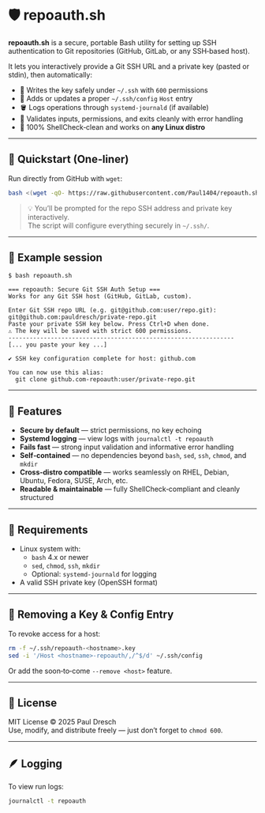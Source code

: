# 🛡️ repoauth.sh

**repoauth.sh** is a secure, portable Bash utility for setting up SSH authentication to Git repositories (GitHub, GitLab, or any SSH‑based host).

It lets you interactively provide a Git SSH URL and a private key (pasted or stdin), then automatically:

- 🔐 Writes the key safely under `~/.ssh` with `600` permissions  
- 🧩 Adds or updates a proper `~/.ssh/config` `Host` entry  
- 🪣 Logs operations through `systemd-journald` (if available)  
- 🧠 Validates inputs, permissions, and exits cleanly with error handling  
- 🧬 100% ShellCheck‑clean and works on **any Linux distro**

---

## 🚀 Quickstart (One‑liner)

Run directly from GitHub with `wget`:

```bash
bash <(wget -qO- https://raw.githubusercontent.com/Paul1404/repoauth.sh/main/repoauth.sh)
```

> 💡 You’ll be prompted for the repo SSH address and private key interactively.  
> The script will configure everything securely in `~/.ssh/`.

---

## 🧩 Example session

```text
$ bash repoauth.sh

=== repoauth: Secure Git SSH Auth Setup ===
Works for any Git SSH host (GitHub, GitLab, custom).

Enter Git SSH repo URL (e.g. git@github.com:user/repo.git): git@github.com:pauldresch/private-repo.git
Paste your private SSH key below. Press Ctrl+D when done.
⚠️ The key will be saved with strict 600 permissions.
----------------------------------------------------------------
[... you paste your key ...]

✔ SSH key configuration complete for host: github.com

You can now use this alias:
  git clone github.com-repoauth:user/private-repo.git
```

---

## 🧰 Features

- **Secure by default** — strict permissions, no key echoing  
- **Systemd logging** — view logs with `journalctl -t repoauth`  
- **Fails fast** — strong input validation and informative error handling  
- **Self‑contained** — no dependencies beyond `bash`, `sed`, `ssh`, `chmod`, and `mkdir`  
- **Cross‑distro compatible** — works seamlessly on RHEL, Debian, Ubuntu, Fedora, SUSE, Arch, etc.  
- **Readable & maintainable** — fully ShellCheck‑compliant and cleanly structured

---

## 🧾 Requirements

- Linux system with:
  - `bash` 4.x or newer  
  - `sed`, `chmod`, `ssh`, `mkdir`  
  - Optional: `systemd-journald` for logging  
- A valid SSH private key (OpenSSH format)

---

## 🧰 Removing a Key & Config Entry

To revoke access for a host:

```bash
rm -f ~/.ssh/repoauth-<hostname>.key
sed -i '/Host <hostname>-repoauth/,/^$/d' ~/.ssh/config
```

Or add the soon‑to‑come `--remove <host>` feature.

---

## 📖 License

MIT License © 2025 Paul Dresch  
Use, modify, and distribute freely — just don’t forget to `chmod 600`.

---

## 🪶 Logging

To view run logs:

```bash
journalctl -t repoauth
```
